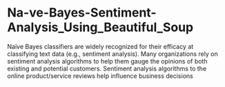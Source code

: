 # Na-ve-Bayes-Sentiment-Analysis_Using_Beautiful_Soup
Naïve Bayes classifiers are widely recognized for their efficacy at classifying text data (e.g., sentiment analysis). Many organizations rely on sentiment analysis algorithms to help them gauge the opinions of both existing and potential customers. Sentiment analysis algorithms to the online product/service reviews help influence business decisions
